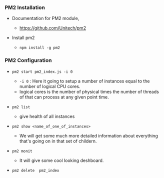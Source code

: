 ### PM2 Installation

- Documentation for PM2 module,
    - https://github.com/Unitech/pm2

- Install pm2
    - `npm install -g pm2`


### PM2 Configuration

- `pm2 start pm2_index.js -i 0`
    - `-i 0` : Here it going to setup a number of instances equal to the number of logical CPU cores.
    - logical cores is the number of physical times the number of threads of that can process at any given point time.

- `pm2 list`
    - give health of all instances

- `pm2 show <name_of_one_of_instances>`
    - We will get some much more detailed information about everything that's going on in that set of childern.

- `pm2 monit`
    - It will give some cool looking deshboard.

- `pm2 delete  pm2_index`
